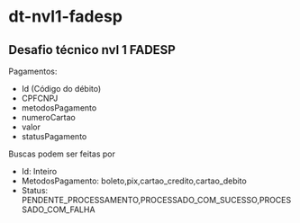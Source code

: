 # dt-nvl1-fadesp
## Desafio técnico nvl 1 FADESP

Pagamentos:
- Id (Código do débito)
- CPFCNPJ
- metodosPagamento
- numeroCartao
- valor
- statusPagamento

Buscas podem ser feitas por
- Id: Inteiro
- MetodosPagamento: boleto,pix,cartao_credito,cartao_debito
- Status: PENDENTE_PROCESSAMENTO,PROCESSADO_COM_SUCESSO,PROCESSADO_COM_FALHA
